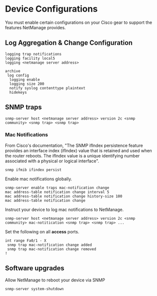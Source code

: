 # Device Configurations

You must enable certain configurations on your Cisco gear to support the features NetManage provides.

## Log Aggregation & Change Configuration

```
logging trap notifications
logging facility local5
logging <netmanage server address>
```

```
archive
 log config
  logging enable
  logging size 200
  notify syslog contenttype plaintext
  hidekeys
```

## SNMP traps

```
snmp-server host <netmanage server address> version 2c <snmp community> <snmp trap> <snmp trap>
```

### Mac Notifications

From Cisco's documentation, "The SNMP ifIndex persistence feature provides an interface index (ifIndex) value that is retained and used when the router reboots. The ifIndex value is a unique identifying number associated with a physical or logical interface".

```
snmp ifmib ifindex persist
```

Enable mac notifications globally.

```
snmp-server enable traps mac-notification change
mac address-table notification change interval 5
mac address-table notification change history-size 100
mac address-table notification change
```

Instruct your device to log mac notifications to NetManage.

```
snmp-server host <netmanage server address> version 2c <snmp community> mac-notitication <snmp trap> <snmp trap> ...
```

Set the following on all **access** ports.

```
int range Fa0/1 - X
 snmp trap mac-notification change added
 snmp trap mac-notification change removed
!
```

## Software upgrades

Allow NetManage to reboot your device via SNMP

```
snmp-server system-shutdown
```


